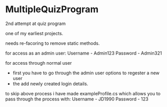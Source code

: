 # MultipleQuizProgram

2nd attempt at quiz program

one of my earliest projects. 

needs re-facoring to remove static methods.

for access as an admin user:
Username - Admin123
Password - Admin321

for access through normal user 
- first you have to go through the admin user options to regester a new user
- the add newly created login details.

to skip above process i have made exampleProfile.cs which allows you to pass through the process with:
Username - JD1990
Password - 123
